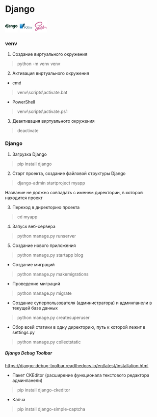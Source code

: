 # Django

<div>
    <img src="https://github.com/devicons/devicon/blob/master/icons/django/django-plain-wordmark.svg" width="40" height="40"/>&nbsp;
    <img src="https://github.com/devicons/devicon/blob/master/icons/sqlite/sqlite-original-wordmark.svg" width="40" height="40"/>&nbsp;
    <img src="https://github.com/devicons/devicon/blob/master/icons/sass/sass-original.svg" width="40" height="40"/>&nbsp;
<div>

### venv

1.  Создание виртуального окружения
>python -m venv venv

2.  Активация виртуального окружения
* cmd
>venv\scripts\activate.bat

* PowerShell
>venv\scripts\activate.ps1

3.  Деактивация виртуального окружения
>deactivate

### Django

1.  Загрузка Django
>pip install django

2.  Старт проекта, создание файловой структуры Django
>django-admin startproject myapp

Название не должно совпадать с именем директории, в которой находится проект

3.  Переход в директорию проекта
>cd myapp

4.  Запуск веб-сервера
>python manage.py runserver

5.  Создание нового приложения
>python manage.py startapp blog

* Создание миграций
>python manage.py makemigrations

* Проведение миграций
>python manage.py migrate

* Создание суперпользователя (администратора) и админпанели в текущей базе данных
>python manage.py createsuperuser

* Сбор всей статики в одну директорию, путь к которой лежит в settings.py
>python manage.py collectstatic

##### Django Debug Toolbar  
https://django-debug-toolbar.readthedocs.io/en/latest/installation.html

* Пакет CKEditor (расширение функционала текстового редактора админпанели)
>pip install django-ckeditor

* Капча
>pip install django-simple-captcha
